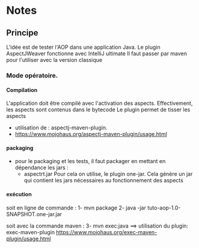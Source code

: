# Notes

## Principe
L'idée est de tester l'AOP dans une application Java.
Le plugin AspectJWeaver fonctionne avec IntelliJ ultimate
Il faut passer par maven pour l'utiliser avec la version classique

### Mode opératoire.

#### Compilation
L'application doit être compilé avec l'activation des aspects.
Effectivement, les aspects sont contenus dans le bytecode
Le plugin permet de tisser les aspects
- utilisation de : aspectj-maven-plugin.
- https://www.mojohaus.org/aspectj-maven-plugin/usage.html

#### packaging
- pour le packaging et les tests, il faut packager en mettant en dépendance les jars :
  - aspectrt.jar
Pour cela on utilise, le plugin one-jar.
Cela génère un jar qui contient les jars nécessaires au fonctionnement des aspects

#### exécution
soit en ligne de commande :
1- mvn package
2- java -jar tuto-aop-1.0-SNAPSHOT.one-jar.jar

soit avec la commande maven :
3- mvn exec:java
==> utilisation du plugin: exec-maven-plugin
https://www.mojohaus.org/exec-maven-plugin/usage.html
